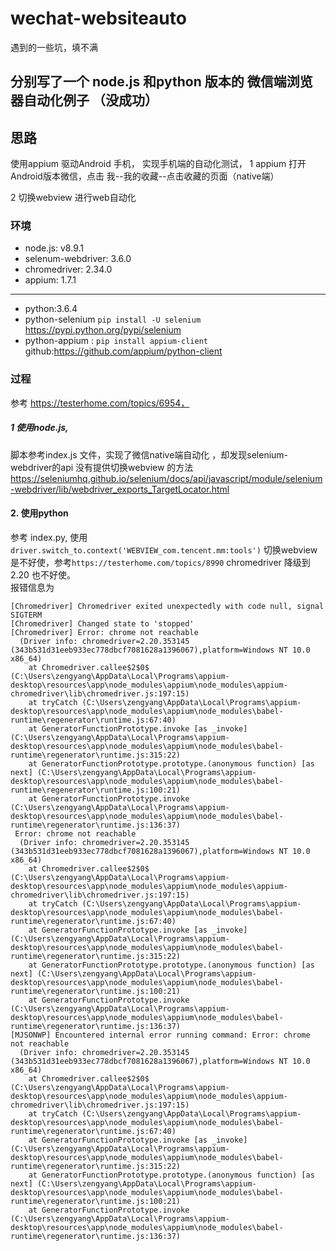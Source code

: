 # wechat-websiteauto
遇到的一些坑，填不满


## 分别写了一个 node.js 和python 版本的 微信端浏览器自动化例子 （没成功）


## 思路
使用appium 驱动Android 手机， 实现手机端的自动化测试，
1 appium 打开Android版本微信，点击  我--我的收藏--点击收藏的页面（native端）  

2 切换webview 进行web自动化

### 环境
- node.js:  v8.9.1
- selenum-webdriver: 3.6.0 
- chromedriver: 2.34.0
- appium: 1.7.1
---
- python:3.6.4
- python-selenium  `pip install -U selenium` https://pypi.python.org/pypi/selenium
- python-appium : `pip install appium-client`    github:https://github.com/appium/python-client

### 过程
参考 https://testerhome.com/topics/6954，
##### 1 使用node.js,  
脚本参考index.js 文件，实现了微信native端自动化 ，却发现selenium-webdriver的api 没有提供切换webview 的方法 https://seleniumhq.github.io/selenium/docs/api/javascript/module/selenium-webdriver/lib/webdriver_exports_TargetLocator.html


#### 2. 使用python
参考 index.py, 使用 `driver.switch_to.context('WEBVIEW_com.tencent.mm:tools')` 切换webview 是不好使，参考`https://testerhome.com/topics/8990`  chromedriver 降级到2.20 也不好使。  
报错信息为
```
[Chromedriver] Chromedriver exited unexpectedly with code null, signal SIGTERM
[Chromedriver] Changed state to 'stopped'
[Chromedriver] Error: chrome not reachable
  (Driver info: chromedriver=2.20.353145 (343b531d31eeb933ec778dbcf7081628a1396067),platform=Windows NT 10.0 x86_64)
    at Chromedriver.callee$2$0$ (C:\Users\zengyang\AppData\Local\Programs\appium-desktop\resources\app\node_modules\appium\node_modules\appium-chromedriver\lib\chromedriver.js:197:15)
    at tryCatch (C:\Users\zengyang\AppData\Local\Programs\appium-desktop\resources\app\node_modules\appium\node_modules\babel-runtime\regenerator\runtime.js:67:40)
    at GeneratorFunctionPrototype.invoke [as _invoke] (C:\Users\zengyang\AppData\Local\Programs\appium-desktop\resources\app\node_modules\appium\node_modules\babel-runtime\regenerator\runtime.js:315:22)
    at GeneratorFunctionPrototype.prototype.(anonymous function) [as next] (C:\Users\zengyang\AppData\Local\Programs\appium-desktop\resources\app\node_modules\appium\node_modules\babel-runtime\regenerator\runtime.js:100:21)
    at GeneratorFunctionPrototype.invoke (C:\Users\zengyang\AppData\Local\Programs\appium-desktop\resources\app\node_modules\appium\node_modules\babel-runtime\regenerator\runtime.js:136:37)
 Error: chrome not reachable
  (Driver info: chromedriver=2.20.353145 (343b531d31eeb933ec778dbcf7081628a1396067),platform=Windows NT 10.0 x86_64)
    at Chromedriver.callee$2$0$ (C:\Users\zengyang\AppData\Local\Programs\appium-desktop\resources\app\node_modules\appium\node_modules\appium-chromedriver\lib\chromedriver.js:197:15)
    at tryCatch (C:\Users\zengyang\AppData\Local\Programs\appium-desktop\resources\app\node_modules\appium\node_modules\babel-runtime\regenerator\runtime.js:67:40)
    at GeneratorFunctionPrototype.invoke [as _invoke] (C:\Users\zengyang\AppData\Local\Programs\appium-desktop\resources\app\node_modules\appium\node_modules\babel-runtime\regenerator\runtime.js:315:22)
    at GeneratorFunctionPrototype.prototype.(anonymous function) [as next] (C:\Users\zengyang\AppData\Local\Programs\appium-desktop\resources\app\node_modules\appium\node_modules\babel-runtime\regenerator\runtime.js:100:21)
    at GeneratorFunctionPrototype.invoke (C:\Users\zengyang\AppData\Local\Programs\appium-desktop\resources\app\node_modules\appium\node_modules\babel-runtime\regenerator\runtime.js:136:37)
[MJSONWP] Encountered internal error running command: Error: chrome not reachable
  (Driver info: chromedriver=2.20.353145 (343b531d31eeb933ec778dbcf7081628a1396067),platform=Windows NT 10.0 x86_64)
    at Chromedriver.callee$2$0$ (C:\Users\zengyang\AppData\Local\Programs\appium-desktop\resources\app\node_modules\appium\node_modules\appium-chromedriver\lib\chromedriver.js:197:15)
    at tryCatch (C:\Users\zengyang\AppData\Local\Programs\appium-desktop\resources\app\node_modules\appium\node_modules\babel-runtime\regenerator\runtime.js:67:40)
    at GeneratorFunctionPrototype.invoke [as _invoke] (C:\Users\zengyang\AppData\Local\Programs\appium-desktop\resources\app\node_modules\appium\node_modules\babel-runtime\regenerator\runtime.js:315:22)
    at GeneratorFunctionPrototype.prototype.(anonymous function) [as next] (C:\Users\zengyang\AppData\Local\Programs\appium-desktop\resources\app\node_modules\appium\node_modules\babel-runtime\regenerator\runtime.js:100:21)
    at GeneratorFunctionPrototype.invoke (C:\Users\zengyang\AppData\Local\Programs\appium-desktop\resources\app\node_modules\appium\node_modules\babel-runtime\regenerator\runtime.js:136:37)
```
